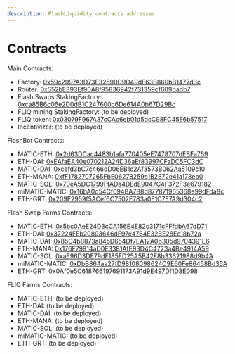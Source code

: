 ```yaml
---
description: FlashLiquidity contracts addresses
---
```


# Contracts

Main Contracts:

* Factory: [0x59c2997A3D73F32590D9D49dE63B860bB1477d3c](https://polygonscan.com/address/0x59c2997A3D73F32590D9D49dE63B860bB1477d3c)
* Router: [0x552bE393Ef90A8f95836942f731359cf609badb7](https://polygonscan.com/address/0x552bE393Ef90A8f95836942f731359cf609badb7)
* Flash Swaps StakingFactory: [0xca85B6c06e2D0dB1C247600c6De614A0b67D29Bc](https://polygonscan.com/address/0xca85B6c06e2D0dB1C247600c6De614A0b67D29Bc)
* FLIQ mining StakingFactory: (to be deployed)
* FLIQ token: [0x03079F967A37cCAc6eb01d5dcC98FC45E6b57517](https://polygonscan.com/address/0x03079F967A37cCAc6eb01d5dcC98FC45E6b57517)
* Incentivizer: (to be deployed)

FlashBot Contracts:

* MATIC-ETH: [0x2d63DCac4483b1afa770405eE7478707dEBFa769](https://polygonscan.com/address/0x2d63DCac4483b1afa770405eE7478707dEBFa769)
* ETH-DAI: [0xEAfaEA40e070212A24D36aEf83997CFaDC5FC3dC](https://polygonscan.com/address/0xEAfaEA40e070212A24D36aEf83997CFaDC5FC3dC)
* MATIC-DAI: [0xcefd3bC7c466dD06EB1c2Af3573B062Aa5109c10](https://polygonscan.com/address/0xcefd3bC7c466dD06EB1c2Af3573B062Aa5109c10)
* ETH-MANA: [0xfF1782707265FbE06278259e1B2872e41a173eb0](https://polygonscan.com/address/0xfF1782707265FbE06278259e1B2872e41a173eb0)
* MATIC-SOL: [0x70eA5DC1799FfADa4DEdE9047C4F372F3e679182](https://polygonscan.com/address/0x70eA5DC1799FfADa4DEdE9047C4F372F3e679182)
* miMATIC-MATIC: [0x16bA0d54Cf694BA7B8d877871965368e99dFda8c](https://polygonscan.com/address/0x16bA0d54Cf694BA7B8d877871965368e99dFda8c)
* ETH-GRT: [0x209F2959f5ACef6C7502E783a0E1C7E7A9d304c2](https://polygonscan.com/address/0x209F2959f5ACef6C7502E783a0E1C7E7A9d304c2)

Flash Swap Farms Contracts:

* MATIC-ETH: [0x5bc0AeE24D3cCA156E4E82c3171cFFfdbA67dD71](https://polygonscan.com/address/0x5bc0AeE24D3cCA156E4E82c3171cFFfdbA67dD71)
* ETH-DAI: [0x37224FEb20893646dF97e4764E32BE28Ee18b72a](https://polygonscan.com/address/0x37224FEb20893646dF97e4764E32BE28Ee18b72a)
* MATIC-DAI: [0x85C4b8873a845D654Df7EA12A0b305d9704391E6](https://polygonscan.com/address/0x85C4b8873a845D654Df7EA12A0b305d9704391E6)
* ETH-MANA: [0x176F79914aD0E3381AfE93D4C4723a4Be4914A59](https://polygonscan.com/address/0x176F79914aD0E3381AfE93D4C4723a4Be4914A59)
* MATIC-SOL: [0xaE96D3DE79dF185FD25A5B42F8b33621988d9b4A](https://polygonscan.com/address/0xaE96D3DE79dF185FD25A5B42F8b33621988d9b4A)
* miMATIC-MATIC: [0xDbB864aa27fD98108098624C9E60Fe86458Bd35A](https://polygonscan.com/address/0xDbB864aa27fD98108098624C9E60Fe86458Bd35A)
* ETH-GRT: [0x0Af0e5C618766197691173A91d9E497Df1D8E098](https://polygonscan.com/address/0x0Af0e5C618766197691173A91d9E497Df1D8E098)

FLIQ Farms Contracts:

* MATIC-ETH: (to be deployed)
* ETH-DAI: (to be deployed)
* MATIC-DAI: (to be deployed)
* ETH-MANA: (to be deployed)
* MATIC-SOL: (to be deployed)
* miMATIC-MATIC: (to be deployed)
* ETH-GRT: (to be deployed)
